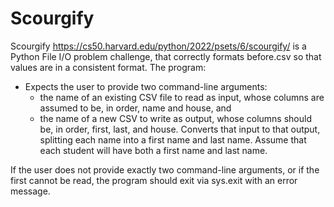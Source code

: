# Scourgify

Scourgify <https://cs50.harvard.edu/python/2022/psets/6/scourgify/> is a Python File I/O problem challenge, that correctly formats before.csv so that values are in a consistent format. The program:
- Expects the user to provide two command-line arguments:
    - the name of an existing CSV file to read as input, whose columns are assumed to be, in order, name and house, and
    - the name of a new CSV to write as output, whose columns should be, in order, first, last, and house.
Converts that input to that output, splitting each name into a first name and last name. Assume that each student will have both a first name and last name.

If the user does not provide exactly two command-line arguments, or if the first cannot be read, the program should exit via sys.exit with an error message.
